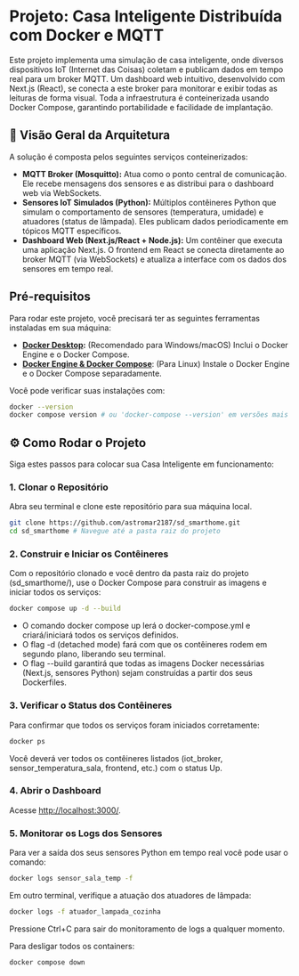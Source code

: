 # Projeto: Casa Inteligente Distribuída com Docker e MQTT

Este projeto implementa uma simulação de casa inteligente, onde diversos dispositivos IoT (Internet das Coisas) coletam e publicam dados em tempo real para um broker MQTT. Um dashboard web intuitivo, desenvolvido com Next.js (React), se conecta a este broker para monitorar e exibir todas as leituras de forma visual. Toda a infraestrutura é conteinerizada usando Docker Compose, garantindo portabilidade e facilidade de implantação.

## 🚀 Visão Geral da Arquitetura

A solução é composta pelos seguintes serviços conteinerizados:

* **MQTT Broker (Mosquitto):** Atua como o ponto central de comunicação. Ele recebe mensagens dos sensores e as distribui para o dashboard web via WebSockets.
* **Sensores IoT Simulados (Python):** Múltiplos contêineres Python que simulam o comportamento de sensores (temperatura, umidade) e atuadores (status de lâmpada). Eles publicam dados periodicamente em tópicos MQTT específicos.
* **Dashboard Web (Next.js/React + Node.js):** Um contêiner que executa uma aplicação Next.js. O frontend em React se conecta diretamente ao broker MQTT (via WebSockets) e atualiza a interface com os dados dos sensores em tempo real.

## Pré-requisitos

Para rodar este projeto, você precisará ter as seguintes ferramentas instaladas em sua máquina:

* **[Docker Desktop](https://www.docker.com/products/docker-desktop/):** (Recomendado para Windows/macOS) Inclui o Docker Engine e o Docker Compose.
* **[Docker Engine & Docker Compose](https://docs.docker.com/engine/install/)**: (Para Linux) Instale o Docker Engine e o Docker Compose separadamente.

Você pode verificar suas instalações com:

```bash
docker --version
docker compose version # ou 'docker-compose --version' em versões mais antigas
```

## ⚙️ Como Rodar o Projeto

Siga estes passos para colocar sua Casa Inteligente em funcionamento:

### 1. Clonar o Repositório

Abra seu terminal e clone este repositório para sua máquina local. 

```bash
git clone https://github.com/astromar2187/sd_smarthome.git
cd sd_smarthome # Navegue até a pasta raiz do projeto
```

### 2. Construir e Iniciar os Contêineres

Com o repositório clonado e você dentro da pasta raiz do projeto (sd_smarthome/), use o Docker Compose para construir as imagens e iniciar todos os serviços:

```bash
docker compose up -d --build
```

* O comando docker compose up lerá o docker-compose.yml e criará/iniciará todos os serviços definidos.
* O flag -d (detached mode) fará com que os contêineres rodem em segundo plano, liberando seu terminal.
* O flag --build garantirá que todas as imagens Docker necessárias (Next.js, sensores Python) sejam construídas a partir dos seus Dockerfiles.

### 3. Verificar o Status dos Contêineres

Para confirmar que todos os serviços foram iniciados corretamente:

```bash
docker ps
```

Você deverá ver todos os contêineres listados (iot_broker, sensor_temperatura_sala, frontend, etc.) com o status Up.

### 4. Abrir o Dashboard

Acesse [http://localhost:3000/](http://localhost:3000/).

### 5. Monitorar os Logs dos Sensores

Para ver a saída dos seus sensores Python em tempo real você pode usar o comando:

```bash
docker logs sensor_sala_temp -f
```

Em outro terminal, verifique a atuação dos atuadores de lâmpada:
```bash
docker logs -f atuador_lampada_cozinha
```

Pressione Ctrl+C para sair do monitoramento de logs a qualquer momento.

Para desligar todos os containers:
```bash
docker compose down
```
